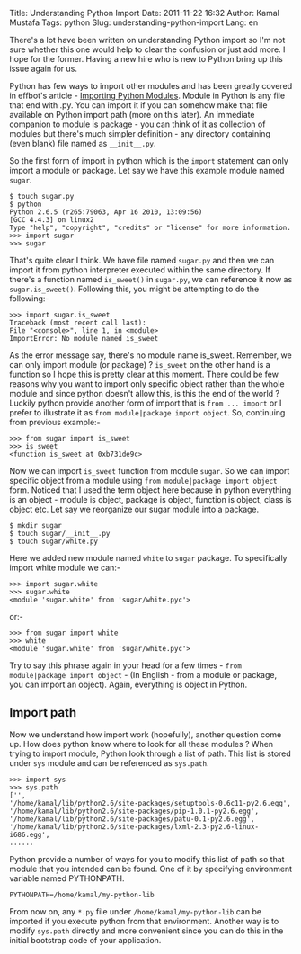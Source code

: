 Title: Understanding Python Import
Date: 2011-11-22 16:32
Author: Kamal Mustafa
Tags: python
Slug: understanding-python-import
Lang: en

There's a lot have been written on understanding Python import so I'm
not sure whether this one would help to clear the confusion or just add
more. I hope for the former. Having a new hire who is new to Python
bring up this issue again for us.

Python has few ways to import other modules and has been greatly covered
in effbot's article - [Importing Python
Modules](http://effbot.org/zone/import-confusion.htm). Module in Python
is any file that end with .py. You can import it if you can somehow make
that file available on Python import path (more on this later). An
immediate companion to module is package - you can think of it as
collection of modules but there's much simpler definition - any
directory containing (even blank) file named as `__init__.py`.

So the first form of import in python which is the `import` statement
can only import a module or package. Let say we have this example module
named `sugar`.

    $ touch sugar.py
    $ python
    Python 2.6.5 (r265:79063, Apr 16 2010, 13:09:56)
    [GCC 4.4.3] on linux2
    Type "help", "copyright", "credits" or "license" for more information.
    >>> import sugar
    >>> sugar

That's quite clear I think. We have file named `sugar.py` and then we
can import it from python interpreter executed within the same
directory. If there's a function named `is_sweet()` in `sugar.py`, we
can reference it now as `sugar.is_sweet()`. Following this, you might be
attempting to do the following:-

    >>> import sugar.is_sweet
    Traceback (most recent call last):
    File "<console>", line 1, in <module>
    ImportError: No module named is_sweet

As the error message say, there's no module name is\_sweet. Remember, we
can only import module (or package) ? `is_sweet` on the other hand is a
function so I hope this is pretty clear at this moment. There could be
few reasons why you want to import only specific object rather than the
whole module and since python doesn't allow this, is this the end of the
world ? Luckily python provide another form of import that is
`from ... import` or I prefer to illustrate it as
`from module|package import object`. So, continuing from previous
example:-

    >>> from sugar import is_sweet
    >>> is_sweet
    <function is_sweet at 0xb731de9c>

Now we can import `is_sweet` function from module `sugar`. So we can
import specific object from a module using
`from module|package import object` form. Noticed that I used the term
object here because in python everything is an object - module is
object, package is object, function is object, class is object etc. Let
say we reorganize our sugar module into a package.

    $ mkdir sugar
    $ touch sugar/__init__.py
    $ touch sugar/white.py

Here we added new module named `white` to `sugar` package. To
specifically import white module we can:-

    >>> import sugar.white
    >>> sugar.white
    <module 'sugar.white' from 'sugar/white.pyc'>

or:-

    >>> from sugar import white
    >>> white
    <module 'sugar.white' from 'sugar/white.pyc'>

Try to say this phrase again in your head for a few times -
`from module|package import object` - (In English - from a module or
package, you can import an object). Again, everything is object in
Python.

Import path
-----------

Now we understand how import work (hopefully), another question come up.
How does python know where to look for all these modules ? When trying
to import module, Python look through a list of path. This list is
stored under `sys` module and can be referenced as `sys.path`.

    >>> import sys
    >>> sys.path
    ['',
    '/home/kamal/lib/python2.6/site-packages/setuptools-0.6c11-py2.6.egg',
    '/home/kamal/lib/python2.6/site-packages/pip-1.0.1-py2.6.egg',
    '/home/kamal/lib/python2.6/site-packages/patu-0.1-py2.6.egg',
    '/home/kamal/lib/python2.6/site-packages/lxml-2.3-py2.6-linux-i686.egg',
    ......

Python provide a number of ways for you to modify this list of path so
that module that you intended can be found. One of it by specifying
environment variable named PYTHONPATH.

    PYTHONPATH=/home/kamal/my-python-lib

From now on, any `*.py` file under `/home/kamal/my-python-lib` can be
imported if you execute python from that environment. Another way is to
modify `sys.path` directly and more convenient since you can do this in
the initial bootstrap code of your application.
